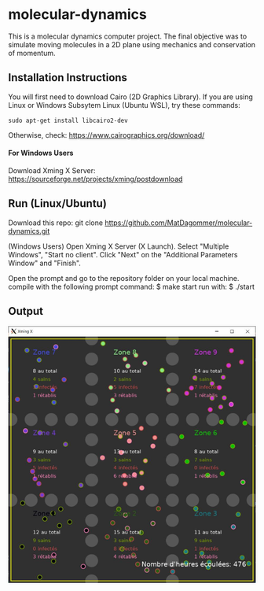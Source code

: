 # molecular-dynamics

This is a molecular dynamics computer project. The final objective was to simulate moving molecules in a 2D plane using mechanics and conservation of momentum.

## Installation Instructions

You will first need to download Cairo (2D Graphics Library).
If you are using Linux or Windows Subsytem Linux (Ubuntu WSL), try these commands:

    sudo apt-get install libcairo2-dev

Otherwise, check:
https://www.cairographics.org/download/

    
#### For Windows Users
Download Xming X Server:   
        https://sourceforge.net/projects/xming/postdownload
        
## Run (Linux/Ubuntu)

Download this repo: git clone https://github.com/MatDagommer/molecular-dynamics.git

(Windows Users)
Open Xming X Server (X Launch). Select "Multiple Windows", "Start no client". 
Click "Next" on the "Additional Parameters Window" and "Finish".

Open the prompt and go to the repository folder on your local machine.
compile with the following prompt command: $ make start
run with: $ ./start

## Output

![alt text](img/regions.jpg)

